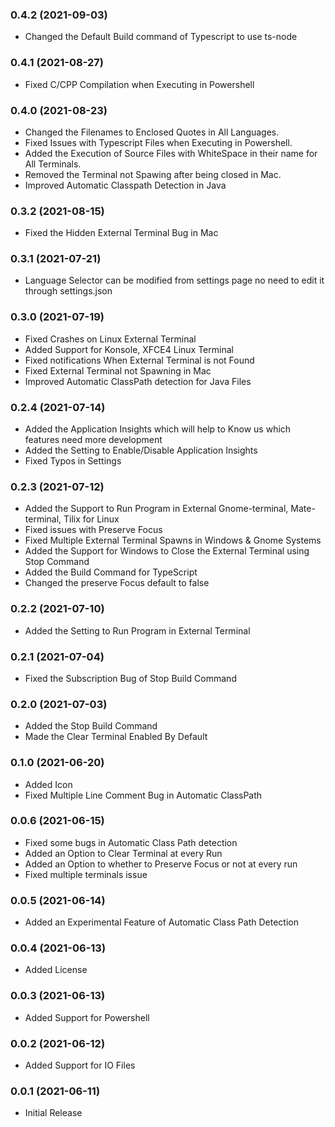 ### 0.4.2 (2021-09-03)
* Changed the Default Build command of Typescript to use ts-node

### 0.4.1 (2021-08-27)
* Fixed C/CPP Compilation when Executing in Powershell

### 0.4.0 (2021-08-23)
* Changed the Filenames to Enclosed Quotes in All Languages.
* Fixed Issues with Typescript Files when Executing in Powershell.
* Added the Execution of Source Files with WhiteSpace in their name for All Terminals.
* Removed the Terminal not Spawing after being closed in Mac.
* Improved Automatic Classpath Detection in Java

### 0.3.2 (2021-08-15)
* Fixed the Hidden External Terminal Bug in Mac

### 0.3.1 (2021-07-21)
* Language Selector can be modified from settings page no need to edit it through settings.json

### 0.3.0 (2021-07-19)
* Fixed Crashes on Linux External Terminal
* Added Support for Konsole, XFCE4 Linux Terminal
* Fixed notifications When External Terminal is not Found
* Fixed External Terminal not Spawning in Mac
* Improved Automatic ClassPath detection for Java Files

### 0.2.4 (2021-07-14)
* Added the Application Insights which will help to Know us which features need more development
* Added the Setting to Enable/Disable Application Insights
* Fixed Typos in Settings

### 0.2.3 (2021-07-12)
* Added the Support to Run Program in External Gnome-terminal, Mate-terminal, Tilix for Linux 
* Fixed issues with Preserve Focus
* Fixed Multiple External Terminal Spawns in Windows & Gnome Systems
* Added the Support for Windows to Close the External Terminal using Stop Command
* Added the Build Command for TypeScript
* Changed the preserve Focus default to false

### 0.2.2 (2021-07-10)
* Added the Setting to Run Program in External Terminal

### 0.2.1 (2021-07-04)
* Fixed the Subscription Bug of Stop Build Command

### 0.2.0 (2021-07-03)
* Added the Stop Build Command
* Made the Clear Terminal Enabled By Default

### 0.1.0 (2021-06-20)
* Added Icon
* Fixed Multiple Line Comment Bug in Automatic ClassPath

### 0.0.6 (2021-06-15)
* Fixed some bugs in Automatic Class Path detection
* Added an Option to Clear Terminal at every Run
* Added an Option to whether to Preserve Focus or not at every run
* Fixed multiple terminals issue

### 0.0.5 (2021-06-14)
* Added an Experimental Feature of Automatic Class Path Detection

### 0.0.4 (2021-06-13)
* Added License

### 0.0.3 (2021-06-13)
* Added Support for Powershell

### 0.0.2 (2021-06-12)
* Added Support for IO Files

### 0.0.1 (2021-06-11)
* Initial Release